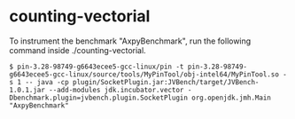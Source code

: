 # counting-vectorial

To instrument the benchmark "AxpyBenchmark", run the following command inside ./counting-vectorial.

```
$ pin-3.28-98749-g6643ecee5-gcc-linux/pin -t pin-3.28-98749-g6643ecee5-gcc-linux/source/tools/MyPinTool/obj-intel64/MyPinTool.so -s 1 -- java -cp plugin/SocketPlugin.jar:JVBench/target/JVBench-1.0.1.jar --add-modules jdk.incubator.vector -Dbenchmark.plugin=jvbench.plugin.SocketPlugin org.openjdk.jmh.Main "AxpyBenchmark"
```